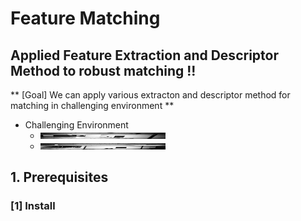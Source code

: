 # Feature Matching
## Applied Feature Extraction and Descriptor Method to robust matching !!
** [Goal] We can apply various extracton and descriptor method for matching in challenging environment **
- Challenging Environment
  - <img src="./query.png" width="200px" height="10px" title="Query Image"/>  
  - <img src="./cand.png" width="200px" height="10px" title="Candidate Image"/>  

## 1. Prerequisites
### [1] Install 
